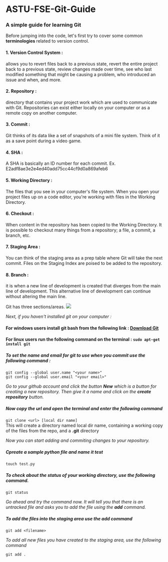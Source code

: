 # ASTU-FSE-Git-Guide
### A simple guide for learning Git

Before jumping into the code, let's first try to cover some common <b> terminologies </b> related to version control.

#### 1. Version Control System : 
allows you to revert files back to a previous state, revert the entire project back to a previous state, review changes made over time, see who last modified something that might be causing a problem, who introduced an issue and when, and more. 

#### 2. Repository :
directory that contains your project work which are used to communicate with Git. 
Repositories can exist either locally on your computer or as a remote copy on another computer.

#### 3. Commit :
Git thinks of its data like a set of snapshots of a mini file system.
Think of it as a save point during a video game.

#### 4. SHA :
A SHA is basically an ID number for each commit.
Ex. E2adf8ae3e2e4ed40add75cc44cf9d0a869afeb6

#### 5. Working Directory :
The files that you see in your computer's file system. 
When you open your project files up on a code editor, you're working with files in the Working Directory.

#### 6. Checkout :
When content in the repository has been copied to the Working Directory. It is possible to checkout many things from a repository; a file, a commit, a branch, etc.

#### 7. Staging Area :
You can think of the staging area as a prep table where Git will take the next commit. 
Files on the Staging Index are poised to be added to the repository.

#### 8. Branch :
it is when a new line of development is created that diverges from the main line of development. This alternative line of development can continue without altering the main line.

Git has three sections/areas.
![](/images/git_working_area)

<em> Next, if you haven't installed git on your computer :</em>
#### For <b>windows</b> users install git bash from the following link : [Download Git](https://git-scm.com/downloads)
#### For <b>linux</b> users run the following command on the terminal : ```sudo apt-get install git```

##### To set the name and email for git to use when you commit use the following command :
```git config --global user.name "<your name>"```<br>
```git config --global user.email "<your email>"```

<em>Go to your github account and click the button <strong>New</strong> which is a button for creating a new repository. Then give it a name and click on the <strong>create repository</strong> button.</em>

##### Now copy the url and open the terminal and enter the following command
```git clone <url> [local dir name]```
<br>
This will create a directory named local dir name, containing a working copy of the files from the repo, and a **.git** directory

<em>Now you can start adding and commiting changes to your repository.</em>

##### Cpreate a sample python file and name it test
```touch test.py```

##### To check about the status of your working directory, use the following command.
```git status```

<em>Go ahead and try the command now.
It will tell you that there is an untracked file and asks you to add the file using the **add** command.</em>

##### To add the files into the staging area use the add command
```git add <filename>```

<em>To add all new files you have created to the staging area, use the following command</em>

```git add .```
